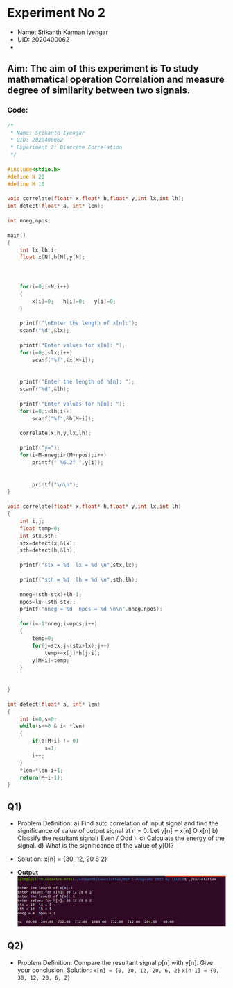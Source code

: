 # Experiment No 2
- Name: Srikanth Kannan Iyengar
- UID: 2020400062
- 

## Aim: The aim of this experiment is To study mathematical operation  Correlation and measure degree of similarity between two signals.

### Code:
```c
/*
 * Name: Srikanth Iyengar
 * UID: 2020400062
 * Experiment 2: Discrete Correlation
 */

#include<stdio.h>
#define N 20
#define M 10

void correlate(float* x,float* h,float* y,int lx,int lh);
int detect(float* a, int* len);

int nneg,npos;

main()
{
	int lx,lh,i;
	float x[N],h[N],y[N];



	for(i=0;i<N;i++)
	{
		x[i]=0;   h[i]=0;   y[i]=0;
	}

	printf("\nEnter the length of x[n]:");
	scanf("%d",&lx);

	printf("Enter values for x[n]: ");
	for(i=0;i<lx;i++)
		scanf("%f",&x[M+i]);


	printf("Enter the length of h[n]: ");
	scanf("%d",&lh);

	printf("Enter values for h[n]: ");
	for(i=0;i<lh;i++)
		scanf("%f",&h[M+i]);

	correlate(x,h,y,lx,lh);

	printf("y=");
	for(i=M-nneg;i<(M+npos);i++)
		printf(" %6.2f ",y[i]);


        printf("\n\n");
}

void correlate(float* x,float* h,float* y,int lx,int lh)
{
	int i,j;
	float temp=0;
	int stx,sth;
	stx=detect(x,&lx);
	sth=detect(h,&lh);

	printf("stx = %d  lx = %d \n",stx,lx);

	printf("sth = %d  lh = %d \n",sth,lh);

	nneg=(sth-stx)+lh-1;
	npos=lx-(sth-stx);
	printf("nneg = %d  npos = %d \n\n",nneg,npos);

	for(i=-1*nneg;i<npos;i++)
	{
		temp=0;
		for(j=stx;j<(stx+lx);j++)
			temp+=x[j]*h[j-i];
		y[M+i]=temp;
	}

	
}

int detect(float* a, int* len)
{
	int i=0,s=0;
	while(s==0 & i< *len)
	{
		if(a[M+i] != 0)
			s=1;
		i++;
	}
	*len=*len-i+1;
	return(M+i-1);
}
```

## Q1)
- Problem Definition:
a) Find auto correlation of input signal and find the significance of value of output signal at n = 0. Let y[n] = x[n] O x[n]
b) Classify the resultant signal( Even / Odd ).
c) Calculate the energy of the signal.
d) What is the significance of the value of y[0]?
- Solution:
x[n] = {30, 12, 20 6 2}

- **Output**
![Q1](./q1.png)

## Q2)
- Problem Definition: Compare the resultant signal p[n] with y[n]. Give your conclusion.
Solution:
`x[n] = {0, 30, 12, 20, 6, 2}`
`x[n-1] = {0, 30, 12, 20, 6, 2}`

